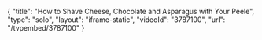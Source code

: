 {
    "title": "How to Shave Cheese, Chocolate and Asparagus with Your Peele",
    "type": "solo",
    "layout": "iframe-static",
    "videoId": "3787100",
    "url": "\/tvpembed\/3787100"
}